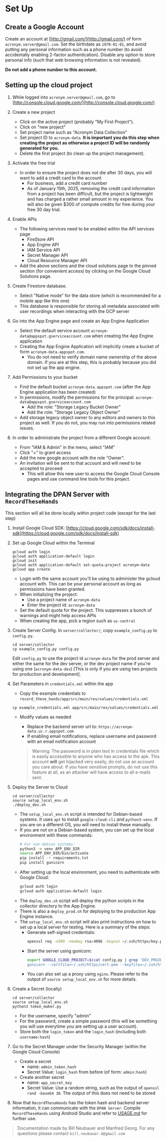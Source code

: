 # Set Up

## Create a Google Account

Create an account at [http://gmail.com/](http://gmail.com/) of form
`acronym.server@gmail.com`. Set the birthdate as `1970-01-01`, and avoid putting
any personal information such as a phone number (to avoid accidentally enabling
2-factor authentication). Disable any option to store personal info (such that
web browsing information is not revealed).

**Do not add a phone number to this account.**

## Setting up the cloud project

1. While logged into `acronym.server@gmail.com`, go to
   [http://console.cloud.google.com/](http://console.cloud.google.com/)

1. Create a new project

   - Click on the active project (probably "My First Project").
   - Click on "new project"
   - Set project name such as "Acronym Data Collection"
   - Set project ID to `acronym-data`. **It is important you do this step when
     creating the project as otherwise a project ID will be randomly generated
     for you.**
   - Delete the first project (to clean up the project management).

1. Activate the free trial

   - In order to ensure the project does not die after 30 days, you will want to
     add a credit card to the account
     - For business, add a credit card number
     - As of January 15th, 2025, removing the credit card information from a
       project has been difficult, but the project is lightweight and has
       charged a rather small amount in my experience. You will also be given
       $300 of compute credits for free during your free 30 day trial.

1. Enable APIs

   - The following services need to be enabled within the API services page
     - FireStore API
     - App Engine API
     - IAM Service API
     - Secret Manager API
     - Cloud Resource Manager API
   - Add the above sections and the cloud solutions page to the pinned section
     (for convenient access) by clicking on the Google Cloud Solutions page.

1. Create Firestore database.

   - Select "Native mode" for the data store (which is recommended for a mobile
     app like this one)
   - This database is responsible for storing all metadata associated with user
     recordings when interacting with the GCP server

1. Go into the App Engine page and create an App Engine Application

   - Select the default service account
     `acronym-data@appspot.gserviceaccount.com` when creating the App Engine
     application
   - Creating the App Engine Application will implicitly create a bucket of form
     `acronym-data.appspot.com`.
     - You do not need to verify domain name ownership of the above domain. If
       you are at this step, this is probably because you did not set up the app
       engine.

1. Add Permissions to your bucket

   - Find the default bucket `acronym-data.appspot.com` (after the App Engine
     application has been created)
   - In permissions, modify the permissions for the principal:
     `acronym-data@appspot.gserviceaccount.com`
     - Add the role: "Storage Legacy Bucket Owner"
     - Add the role: "Storage Legacy Object Owner"
   - Add storage legacy object owner to any editors and owners to this project
     as well. If you do not, you may run into permissions related issues.

1. In order to administrate the project from a different Google account:

   - From "IAM & Admin" in the menu, select "IAM"
   - Click "+" to grant access
   - Add the new google account with the role "Owner".
   - An invitation will be sent to that account and will need to be accepted to
     proceed
     - This will allow this new user to access the Google Cloud Console pages
       and use command line tools for this project.

## Integrating the DPAN Server with `RecordTheseHands`

This section will all be done locally within project code (except for the last
step)

1. Install Google Cloud SDK:
   [https://cloud.google.com/sdk/docs/install-sdk](https://cloud.google.com/sdk/docs/install-sdk)

1. Set up Google Cloud within the Terminal

   ```
   gcloud auth login 
   gcloud auth application-default login
   gcloud init
   gcloud auth application-default set-quota-project acronym-data
   gcloud app create
   ```

   - Login with the same account you'll be using to administer the gcloud
     account with. This can be your personal account as long as permissions have
     been granted.
   - When initializing the project:
     - Use a project name of `acronym-data`
     - Enter the project id: `acronym-data`
   - Set the default quota for the project. This suppresses a bunch of warnings
     and might help access APIs
   - When creating the app, pick a region such as `us-central`

1. Create Server Config. In `server/collector/`, copy `example_config.py` to
   `config.py`.

   ```
   cd server/collector
   cp example_config.py config.py
   ```

   Edit `config.py` to use the project id `acronym-data` for the prod server and
   either the same for the dev server, or the dev project name if you're using
   one (`acronym-data-dev`) \[This is only if you are using two projects for
   production and development\].

1. Set Parameters in `credentials.xml` within the app

   - Copy the example credentials to
     `record_these_hands/app/src/main/res/values/credentials.xml`

   ```
   cp example_credentials.xml app/src/main/res/values/credentials.xml
   ```

   - Modify values as needed

     - Replace the backend server url to:
       `https://acronym-data.uc.r.appspot.com`
     - If enabling email notifications, replace username and password with an
       email notification account

     > Warning: The password is in plain text in credentials file which is
     > easily accessible to anyone who has access to the apk. This account
     > **will** get hijacked very easily, do not use an account you care about.
     > If you have sensitive prompts, do not use this feature at all, as an
     > attacker will have access to all e-mails sent.

1. Deploy the Server to Cloud

   ```
   cd server/collector
   source setup_local_env.sh
   ./deploy_dev.sh
   ```

   - The `setup_local_env.sh` script is intended for Debian-based systems. It
     uses `apt` to install `google-cloud-cli` and `python3-venv`. If you are on
     a different OS, you will need to install these manually.
   - If you are not on a Debian-based system, you can set up the local
     environment with these commands:
     ```bash
     # For non-debian systems:
     python3 -m venv APP_ENV_DIR
     source APP_ENV_DIR/bin/activate
     pip install -r requirements.txt
     pip install gunicorn
     ```
   - After setting up the local environment, you need to authenticate with
     Google Cloud:
     ```bash
     gcloud auth login
     gcloud auth application-default login
     ```
   - The `deploy_dev.sh` script will deploy the python scripts in the collector
     directory to the App Engine.
   - There is also a `deploy_prod.sh` for deploying to the production App Engine
     instance.
   - The `setup_local_env.sh` script will also print instructions on how to set
     up a local server for testing. Here is a summary of the steps:
     - Generate self-signed credentials:
       ```bash
       openssl req -x509 -newkey rsa:4096 -keyout ~/.ssh/https/key.pem -out ~/.ssh/https/cert.pem -sha256 -nodes -days 365
       ```
     - Start the server using gunicorn:
       ```bash
       export GOOGLE_CLOUD_PROJECT=$(cat config.py | grep 'DEV_PROJECT *=' | sed 's/DEV_PROJECT *= *['\'"']\([^'\'"']\+\)['\'"'].*/\1/')
       gunicorn --certfile=~/.ssh/https/cert.pem --keyfile=~/.ssh/https/key.pem -b :8050 main:app
       ```
     - You can also set up a proxy using `nginx`. Please refer to the output of
       `source setup_local_env.sh` for more details.

1. Create a Secret (locally)

   ```
   cd server/collector
   source setup_local_env.sh 
   python3 token_maker.py
   ```

   - For the username, specify "admin"
   - For the password, create a simple password (this will be something you will
     use everytime you are setting up a user account).
   - Store both the `login_token` and the `login_hash` (including both
     `username:hash`)

1. Go to the Secret Manager under the Security Manager (within the Google Cloud
   Console)

   - Create a secret
     - name: `admin_token_hash`
     - Secret Value: `login_hash` from before (of form: `admin:hash`)
   - Create another secret
     - name: `app_secret_key`
     - Secret Value: Use a random string, such as the output of
       `openssl rand -base64 30`. The output of this does not need to be stored

1. Now that `RecordTheseHands` has the token hash and backend server
   information, it can communicate with the `DPAN Server`. Compile
   `RecordTheseHands` using Android Studio and refer to [USAGE.md](USAGE.md) for
   further use.

> Documentation made by Bill Neubauer and Manfred Georg. For any questions
> please contact `bill.neubauer.4@gmail.com`
